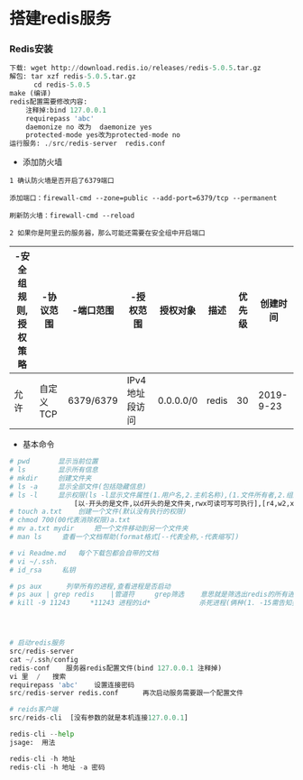 # 搭建redis服务

### Redis安装

```python
下载: wget http://download.redis.io/releases/redis-5.0.5.tar.gz
解包: tar xzf redis-5.0.5.tar.gz
      cd redis-5.0.5
make (编译)
redis配置需要修改内容:
    注释掉:bind 127.0.0.1
    requirepass 'abc'
    daemonize no 改为  daemonize yes
    protected-mode yes改为protected-mode no
运行服务: ./src/redis-server  redis.conf
```

- 添加防火墙

```pytoh
1 确认防火墙是否开启了6379端口

添加端口：firewall-cmd --zone=public --add-port=6379/tcp --permanent

刷新防火墙：firewall-cmd --reload

2 如果你是阿里云的服务器，那么可能还需要在安全组中开启端口
```



| -安全组规则,授权策略 | -协议范围 | -端口范围 | -授权范围      | 授权对象  | 描述  | 优先级 | 创建时间  |
| -------------------- | --------- | --------- | -------------- | --------- | ----- | ------ | --------- |
| 允许                 | 自定义TCP | 6379/6379 | IPv4地址段访问 | 0.0.0.0/0 | redis | 30     | 2019-9-23 |



* 基本命令

```python
# pwd       显示当前位置
# ls        显示所有信息
# mkdir     创建文件夹
# ls -a     显示全部文件(包括隐藏信息)
# ls -l     显示权限(ls -l显示文件属性(1.用户名,2.主机名称),(1.文件所有者,2.组的概念--有些权限都能看见)
				[以-开头的是文件,以d开头的是文件夹,rwx可读可写可执行],[r4,w2,x1]为7,说明三者权限都有)
# touch a.txt    创建一个文件(默认没有执行的权限)
# chmod 700(00代表消除权限)a.txt
# mv a.txt mydir     把一个文件移动到另一个文件夹
# man ls     查看一个文档帮助(format格式[--代表全称,-代表缩写])

# vi Readme.md   每个下载包都会自带的文档
# vi ~/.ssh.
# id_rsa     私钥

# ps aux      列举所有的进程,查看进程是否启动
# ps aux | grep redis    |管道符     grep筛选    意思就是筛选出redis的所有进程
# kill -9 11243     *11243 进程的id*            杀死进程(俩种(1. -15需告知要把你杀死了,2. -9强制杀死))




# 启动redis服务
src/redis-server
cat ~/.ssh/config
redis-conf    服务器redis配置文件(bind 127.0.0.1 注释掉)
vi 里  /   搜索
requirepass 'abc'    设置连接密码
src/redis-server redis.conf      再次启动服务需要跟一个配置文件

# reids客户端
src/reids-cli  [没有参数的就是本机连接127.0.0.1]

redis-cli --help
jsage:  用法

redis-cli -h 地址
redis-cli -h 地址 -a 密码
    
    
    
```

















